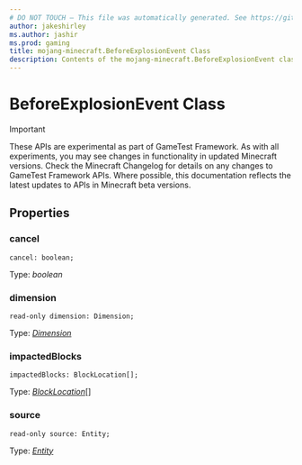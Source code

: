 ```yaml
---
# DO NOT TOUCH — This file was automatically generated. See https://github.com/Mojang/MinecraftScriptingApiDocsGenerator to modify descriptions, examples, etc.
author: jakeshirley
ms.author: jashir
ms.prod: gaming
title: mojang-minecraft.BeforeExplosionEvent Class
description: Contents of the mojang-minecraft.BeforeExplosionEvent class.
---
```

# BeforeExplosionEvent Class
>[!IMPORTANT]
>These APIs are experimental as part of GameTest Framework. As with all experiments, you may see changes in functionality in updated Minecraft versions. Check the Minecraft Changelog for details on any changes to GameTest Framework APIs. Where possible, this documentation reflects the latest updates to APIs in Minecraft beta versions.



## Properties
### **cancel**
`cancel: boolean;`

Type: *boolean*


### **dimension**
`read-only dimension: Dimension;`

Type: [*Dimension*](Dimension.md)


### **impactedBlocks**
`impactedBlocks: BlockLocation[];`

Type: [*BlockLocation*](BlockLocation.md)[]


### **source**
`read-only source: Entity;`

Type: [*Entity*](Entity.md)




